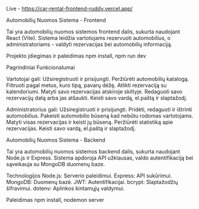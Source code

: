Live - https://car-rental-frontend-ruddy.vercel.app/


Automobilių Nuomos Sistema - Frontend

Tai yra automobilių nuomos sistemos frontend dalis, sukurta naudojant React (Vite). Sistema leidžia vartotojams rezervuoti automobilius, o administratoriams - valdyti rezervacijas bei automobilių informaciją.

Projekto įdiegimas ir paleidimas
npm install,
npm run dev


Pagrindiniai Funkcionalumai

Vartotojai gali:
Užsiregistruoti ir prisijungti.
Peržiūrėti automobilių katalogą.
Filtruoti pagal metus, kuro tipą, pavarų dėžę.
Atlikti rezervaciją su kalendoriumi.
Matyti savo rezervacijas atskiroje skiltyje.
Redaguoti savo rezervacijų datą arba jas atšaukti.
Keisti savo vardą, el.paštą ir slaptažodį.


Administratorius gali:
Užsiregistruoti ir prisijungti.
Pridėti, redaguoti ir ištrinti automobilius.
Pakeisti automobilio būseną kad nebūtu rodomas vartotojams.
Matyti visas rezervacijas ir keisti jų būseną.
Peržiūrėti statistiką apie rezervacijas.
Keisti savo vardą, el.paštą ir slaptažodį.



Automobilių Nuomos Sistema - Backend

Tai yra automobilių nuomos sistemos backend dalis, sukurta naudojant Node.js ir Express. Sistema apdoroja API užklausas, valdo autentifikaciją bei sąveikauja su MongoDB duomenų baze.

Technologijos
Node.js: Serverio paleidimui.
Express: API sukūrimui.
MongoDB: Duomenų bazė.
JWT: Autentifikacijai.
bcrypt: Slaptažodžių šifravimui.
dotenv: Aplinkos kintamųjų valdymui.

Paleidimas
npm install,
nodemon server

